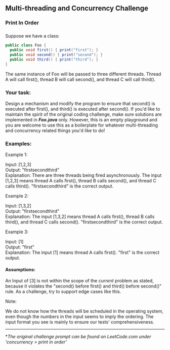 ## Multi-threading and Concurrency Challenge
### Print In Order

### 

Suppose we have a class:    
  
```java
public class Foo {  
  public void first() { print("first"); }  
  public void second() { print("second"); }  
  public void third() { print("third"); }  
}
```

The same instance of Foo will be passed to three different threads. Thread A will call first(), thread B will call second(), and thread C will call third().  

### Your task:
Design a mechanism and modify the program to ensure that second() is executed after first(), and third() is executed after second().
If you'd like to maintain the spirit of the original coding challenge, make sure solutions are implemented in ***Foo.java*** only. 
However, this is an empty playground and you are welcome to use this as a boilerplate for whatever multi-threading and concurrency related things you'd like to do!

### Examples:
Example 1:  

Input: [1,2,3]  
Output: "firstsecondthird"  
Explanation: There are three threads being fired asynchronously. The input [1,2,3] means thread A calls first(), thread B calls second(), and thread C calls third(). "firstsecondthird" is the correct output.  

Example 2:  

Input: [1,3,2]  
Output: "firstsecondthird"  
Explanation: The input [1,3,2] means thread A calls first(), thread B calls third(), and thread C calls second(). "firstsecondthird" is the correct output.  

Example 3:  

Input: [1]  
Output: "first"  
Explanation: The input [1] means thread A calls first(). "first" is the correct output.

#### Assumptions:
An Input of [3] is not within the scope of the _current_ problem as stated, because it violates the "second() before first() and third() before second()" rule.
As a challenge, try to support edge cases like this.

Note:  

We do not know how the threads will be scheduled in the operating system, even though the numbers in the input seems to imply the ordering. The input format you see is mainly to ensure our tests' comprehensiveness.  

---   
**The original challenge prompt can be found on LeetCode.com under 'concurrency > print in order'*
